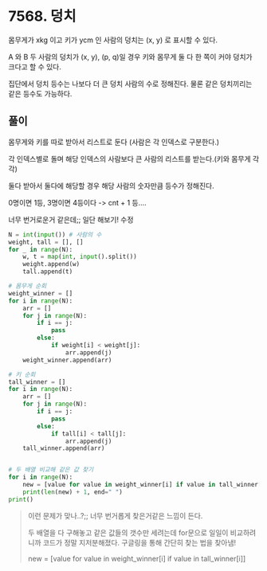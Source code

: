 # 7568. 덩치

몸무게가 xkg 이고 키가 ycm 인 사람의 덩치는 (x, y) 로 표시할 수 있다.

A 와 B 두 사람의 덩치가 (x, y), (p, q)일 경우 키와 몸무게 둘 다 한 쪽이 커야 덩치가 크다고 할 수 있다.

집단에서 덩치 등수는 나보다 더 큰 덩치 사람의 수로 정해진다. 물론 같은 덩치끼리는 같은 등수도 가능하다.



## 풀이

몸무게와 키를 따로 받아서 리스트로 둔다 (사람은 각 인덱스로 구분한다.)

각 인덱스별로 돌며 해당 인덱스의 사람보다 큰 사람의 리스트를 받는다.(키와 몸무게 각각)

둘다 받아서 둘다에 해당할 경우 해당 사람의 숫자만큼 등수가 정해진다.

0명이면 1등, 3명이면 4등이다 -> cnt + 1 등....

너무 번거로운거 같은데;; 일단 해보기! 수정

```python
N = int(input()) # 사람의 수
weight, tall = [], []
for _ in range(N):
    w, t = map(int, input().split())
    weight.append(w)
    tall.append(t)

# 몸무게 순회
weight_winner = []
for i in range(N):
    arr = []
    for j in range(N):
        if i == j:
            pass
        else:
            if weight[i] < weight[j]:
                arr.append(j)
    weight_winner.append(arr)

# 키 순회
tall_winner = []
for i in range(N):
    arr = []
    for j in range(N):
        if i == j:
            pass
        else:
            if tall[i] < tall[j]:
                arr.append(j)
    tall_winner.append(arr)


# 두 배열 비교해 같은 값 찾기
for i in range(N):
    new = [value for value in weight_winner[i] if value in tall_winner[i]]
    print(len(new) + 1, end=" ")
print()
```

> 이런 문제가 맞나..?;; 너무 번거롭게 찾은거같은 느낌이 든다.
>
> 두 배열을 다 구해놓고 같은 값들의 갯수만 세려는데 for문으로 일일이 비교하려니까 코드가 정말 지저분해졌다. 구글링을 통해 간단히 찾는 법을 찾아냄!
>
> new = [value for value in weight_winner[i] if value in tall_winner[i]] 